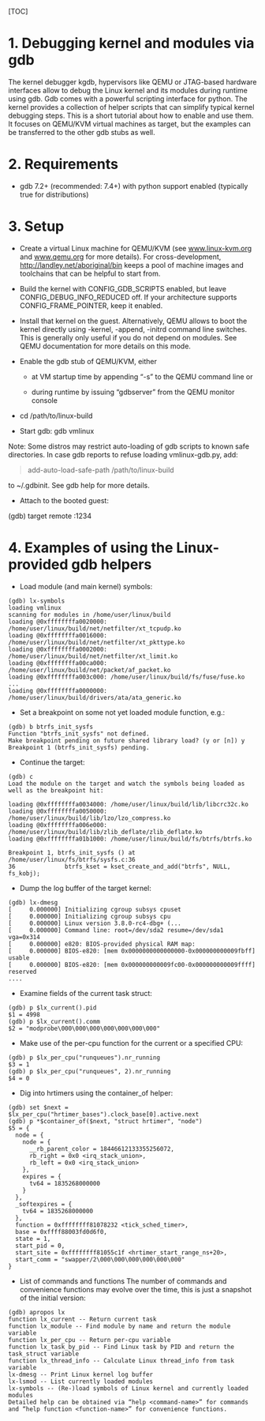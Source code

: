 [TOC]

# 1. Debugging kernel and modules via gdb
The kernel debugger kgdb, hypervisors like QEMU or JTAG-based hardware interfaces allow to debug the Linux kernel and its modules during runtime using gdb. Gdb comes with a powerful scripting interface for python. The kernel provides a collection of helper scripts that can simplify typical kernel debugging steps. This is a short tutorial about how to enable and use them. It focuses on QEMU/KVM virtual machines as target, but the examples can be transferred to the other gdb stubs as well.

# 2. Requirements
- gdb 7.2+ (recommended: 7.4+) with python support enabled (typically true for distributions)

# 3. Setup
- Create a virtual Linux machine for QEMU/KVM (see www.linux-kvm.org and www.qemu.org for more details). For cross-development, http://landley.net/aboriginal/bin keeps a pool of machine images and toolchains that can be helpful to start from.

- Build the kernel with CONFIG_GDB_SCRIPTS enabled, but leave CONFIG_DEBUG_INFO_REDUCED off. If your architecture supports CONFIG_FRAME_POINTER, keep it enabled.

- Install that kernel on the guest. Alternatively, QEMU allows to boot the kernel directly using -kernel, -append, -initrd command line switches. This is generally only useful if you do not depend on modules. See QEMU documentation for more details on this mode.

- Enable the gdb stub of QEMU/KVM, either

    - at VM startup time by appending “-s” to the QEMU command line
or

    - during runtime by issuing “gdbserver” from the QEMU monitor console
    
- cd /path/to/linux-build

- Start gdb: gdb vmlinux

Note: Some distros may restrict auto-loading of gdb scripts to known safe directories. In case gdb reports to refuse loading vmlinux-gdb.py, add:

> add-auto-load-safe-path /path/to/linux-build

to ~/.gdbinit. See gdb help for more details.

- Attach to the booted guest:

(gdb) target remote :1234

# 4. Examples of using the Linux-provided gdb helpers
- Load module (and main kernel) symbols:
```
(gdb) lx-symbols
loading vmlinux
scanning for modules in /home/user/linux/build
loading @0xffffffffa0020000: /home/user/linux/build/net/netfilter/xt_tcpudp.ko
loading @0xffffffffa0016000: /home/user/linux/build/net/netfilter/xt_pkttype.ko
loading @0xffffffffa0002000: /home/user/linux/build/net/netfilter/xt_limit.ko
loading @0xffffffffa00ca000: /home/user/linux/build/net/packet/af_packet.ko
loading @0xffffffffa003c000: /home/user/linux/build/fs/fuse/fuse.ko
...
loading @0xffffffffa0000000: /home/user/linux/build/drivers/ata/ata_generic.ko
```

- Set a breakpoint on some not yet loaded module function, e.g.:
```
(gdb) b btrfs_init_sysfs
Function "btrfs_init_sysfs" not defined.
Make breakpoint pending on future shared library load? (y or [n]) y
Breakpoint 1 (btrfs_init_sysfs) pending.
```
- Continue the target:
```
(gdb) c
Load the module on the target and watch the symbols being loaded as well as the breakpoint hit:

loading @0xffffffffa0034000: /home/user/linux/build/lib/libcrc32c.ko
loading @0xffffffffa0050000: /home/user/linux/build/lib/lzo/lzo_compress.ko
loading @0xffffffffa006e000: /home/user/linux/build/lib/zlib_deflate/zlib_deflate.ko
loading @0xffffffffa01b1000: /home/user/linux/build/fs/btrfs/btrfs.ko

Breakpoint 1, btrfs_init_sysfs () at /home/user/linux/fs/btrfs/sysfs.c:36
36              btrfs_kset = kset_create_and_add("btrfs", NULL, fs_kobj);
```
- Dump the log buffer of the target kernel:
```
(gdb) lx-dmesg
[     0.000000] Initializing cgroup subsys cpuset
[     0.000000] Initializing cgroup subsys cpu
[     0.000000] Linux version 3.8.0-rc4-dbg+ (...
[     0.000000] Command line: root=/dev/sda2 resume=/dev/sda1 vga=0x314
[     0.000000] e820: BIOS-provided physical RAM map:
[     0.000000] BIOS-e820: [mem 0x0000000000000000-0x000000000009fbff] usable
[     0.000000] BIOS-e820: [mem 0x000000000009fc00-0x000000000009ffff] reserved
....
```
- Examine fields of the current task struct:
```
(gdb) p $lx_current().pid
$1 = 4998
(gdb) p $lx_current().comm
$2 = "modprobe\000\000\000\000\000\000\000"
```

- Make use of the per-cpu function for the current or a specified CPU:
```
(gdb) p $lx_per_cpu("runqueues").nr_running
$3 = 1
(gdb) p $lx_per_cpu("runqueues", 2).nr_running
$4 = 0
```
- Dig into hrtimers using the container_of helper:
```
(gdb) set $next = $lx_per_cpu("hrtimer_bases").clock_base[0].active.next
(gdb) p *$container_of($next, "struct hrtimer", "node")
$5 = {
  node = {
    node = {
      __rb_parent_color = 18446612133355256072,
      rb_right = 0x0 <irq_stack_union>,
      rb_left = 0x0 <irq_stack_union>
    },
    expires = {
      tv64 = 1835268000000
    }
  },
  _softexpires = {
    tv64 = 1835268000000
  },
  function = 0xffffffff81078232 <tick_sched_timer>,
  base = 0xffff88003fd0d6f0,
  state = 1,
  start_pid = 0,
  start_site = 0xffffffff81055c1f <hrtimer_start_range_ns+20>,
  start_comm = "swapper/2\000\000\000\000\000\000"
}
```
- List of commands and functions
The number of commands and convenience functions may evolve over the time, this is just a snapshot of the initial version:
```
(gdb) apropos lx
function lx_current -- Return current task
function lx_module -- Find module by name and return the module variable
function lx_per_cpu -- Return per-cpu variable
function lx_task_by_pid -- Find Linux task by PID and return the task_struct variable
function lx_thread_info -- Calculate Linux thread_info from task variable
lx-dmesg -- Print Linux kernel log buffer
lx-lsmod -- List currently loaded modules
lx-symbols -- (Re-)load symbols of Linux kernel and currently loaded modules
Detailed help can be obtained via “help <command-name>” for commands and “help function <function-name>” for convenience functions.
```